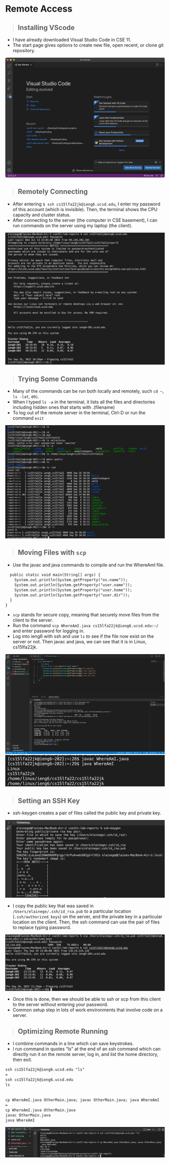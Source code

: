 # Remote Access
> ## Installing VScode
* I have already downloaded Visual Studio Code in CSE 11. 
* The start page gives options to create new file, open recent, or clone git repository.

![Image](lab1/lab1-vs.png)

> ## Remotely Connecting
* After entering `$ ssh cs15lfa22jk@ieng6.ucsd.edu`, I enter my password of this account (which is invisible). Then, the terminal shows the CPU capacity and cluster status.
* After connecting to the server (the computer in CSE basement), I can run commands on the server using my laptop (the client).

![Image](lab1/lab1-remoteConnect.png)

> ## Trying Some Commands
* Many of the commands can be run both locally and remotely, such `cd ~`, `ls -lat`, etc.
* When I typed `ls -a` in the terminal, it lists all the files and directories including hidden ones that starts with .(filename)
* To log out of the remote server in the terminal, Ctrl-D or run the command `exit`

![Image](lab1/lab1-commands.png)

> ## Moving Files with `scp`
* Use the javac and java commands to compile and run the WhereAmI file.

```class WhereAmI {
  public static void main(String[] args) {
    System.out.println(System.getProperty("os.name"));
    System.out.println(System.getProperty("user.name"));
    System.out.println(System.getProperty("user.home"));
    System.out.println(System.getProperty("user.dir"));
  }
}
```

* `scp` stands for secure copy, meaning that securely move files from the client to the server. 
* Run the command `scp WhereAmI.java cs15lfa22jk@ieng6.ucsd.edu:~/` and enter password for logging in.
* Log into ieng6 with ssh and use `ls` to see if the file now exist on the server or not. Then javac and java, we can see that it is in Linux, cs15lfa22jk.

![Image](lab1/lab1-scp.png)
![Image](lab1/lab1-WhereAmI.png)
> ## Setting an SSH Key
* ssh-keygen creates a pair of files called the public key and private key. 

![Image](lab1/lab1-key-setup.png)

* I copy the public key that was saved in `/Users/elainege/.ssh/id_rsa.pub` to a particular location (`.ssh/authorized_keys`) on the server, and the private key in a particular location on the client. Then, the ssh command can use the pair of files to replace typing password. 

![Image](lab1/lab1-key-setup2.png)

* Once this is done, then we should be able to ssh or scp from this client to the server without entering your password.
* Common setup step in lots of work environments that involve code on a server.

> ## Optimizing Remote Running

* I combine commands in a line which can save keystrokes.
* I run command in quotes “ls” at the end of an ssh command which can directly run it on the remote server, log in, and list the home directory, then exit.
```
ssh cs15lfa22jk@ieng6.ucsd.edu "ls"
=
ssh cs15lfa22jk@ieng6.ucsd.edu
ls


cp WhereAmI.java OtherMain.java; javac OtherMain.java; java WhereAmI
=
cp WhereAmI.java OtherMain.java
javac OtherMain.java
java WhereAmI
```

![Image](lab1/lab1-opt.png)